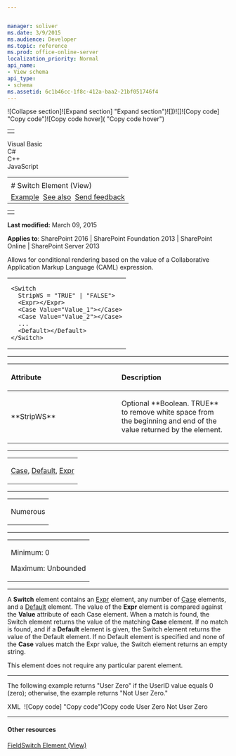 ```yaml
---


manager: soliver
ms.date: 3/9/2015
ms.audience: Developer
ms.topic: reference
ms.prod: office-online-server
localization_priority: Normal
api_name:
- View schema
api_type:
- schema
ms.assetid: 6c1b46cc-1f8c-412a-baa2-21bf051746f4
---
```


![Collapse
section]![Expand
section] "Expand section")![]()![])![]![]()![Copy
code] "Copy code")![Copy code
hover]( "Copy code hover")
<table>
<tbody>
<tr class="odd">
<td align="left"></td>
</tr>
</tbody>
</table>

Visual Basic  
C\#  
C++  
JavaScript  

<table>
<tbody>
<tr class="odd">
<td align="left"><span id="runningHeaderText"></span></td>
</tr>
<tr class="even">
<td align="left"># Switch Element (View)</td>
</tr>
<tr class="odd">
<td align="left"><a href="#exampleToggle">Example</a>  <a href="#seeAlsoToggle">See also</a>  <span id="headfeedbackarea" class="feedbackhead"><a href="javascript:SubmitFeedback(&#39;docthis@Microsoft.com&#39;,&#39;&#39;,&#39;&#39;,&#39;&#39;,&#39;1.0.18082.1225&#39;,&#39;%0\dThank%20you%20for%20your%20feedback.%20The%20developer%20writing%20teams%20use%20your%20feedback%20to%20improve%20documentation.%20While%20we%20are%20reviewing%20your%20feedback,%20we%20may%20send%20you%20e-mail%20to%20ask%20for%20clarification%20or%20feedback%20on%20a%20solution.%20We%20do%20not%20use%20your%20e-mail%20address%20for%20any%20other%20purpose%20and%20we%20delete%20it%20after%20we%20finish%20our%20review.%0\AFor%20further%20information%20about%20the%20privacy%20policies%20of%20Microsoft,%20please%20see%20http://privacy.microsoft.com/en-us/default.aspx.%0\A%0\d&#39;,&#39;Customer%20feedback&#39;);">Send feedback</a></span></td>
</tr>
</tbody>
</table>

<table>
<colgroup>
<col width="100%" />
</colgroup>
<tbody>
<tr class="odd">
<td align="left"></td>
</tr>
</tbody>
</table>

**Last modified:** March 09, 2015

**Applies to**: SharePoint 2016 | SharePoint Foundation 2013 |
SharePoint Online | SharePoint Server 2013

Allows for conditional rendering based on the value of a Collaborative
Application Markup Language (CAML) expression.

<span codelanguage="other"></span>
<table>
<colgroup>
<col width="100%" />
</colgroup>
<tbody>
<tr class="odd">
<td align="left"><pre><code>&lt;Switch
  StripWS = &quot;TRUE&quot; | &quot;FALSE&quot;&gt;
  &lt;Expr&gt;&lt;/Expr&gt;
  &lt;Case Value=&quot;Value_1&quot;&gt;&lt;/Case&gt;
  &lt;Case Value=&quot;Value_2&quot;&gt;&lt;/Case&gt;
  ...
  &lt;Default&gt;&lt;/Default&gt;
&lt;/Switch&gt;</code></pre></td>
</tr>
</tbody>
</table>


-----------------------------------------------------------------------------------------------------------------------------------------------------------------------------------------------

<table>
<colgroup>
<col width="50%" />
<col width="50%" />
</colgroup>
<thead>
<tr class="header">
<th align="left"><p>Attribute</p></th>
<th align="left"><p>Description</p></th>
</tr>
</thead>
<tbody>
<tr class="odd">
<td align="left"><p>**StripWS**</p></td>
<td align="left"><p>Optional **Boolean</span>. <span class="keyword">TRUE** to remove white space from the beginning and end of the value returned by the element.</p></td>
</tr>
</tbody>
</table>


---------------------------------------------------------------------------------------------------------------------------------------------------------------------------------------------------

<table>
<colgroup>
<col width="100%" />
</colgroup>
<tbody>
<tr class="odd">
<td align="left"><p><a href="case-element-view.md">Case</a>, <a href="default-element-view.md">Default</a>, <a href="expr-element-view.md">Expr</a></p></td>
</tr>
</tbody>
</table>


----------------------------------------------------------------------------------------------------------------------------------------------------------------------------------------------------

<table>
<colgroup>
<col width="100%" />
</colgroup>
<tbody>
<tr class="odd">
<td align="left"><p>Numerous</p></td>
</tr>
</tbody>
</table>


------------------------------------------------------------------------------------------------------------------------------------------------------------------------------------------------

<table>
<colgroup>
<col width="100%" />
</colgroup>
<tbody>
<tr class="odd">
<td align="left"><p>Minimum: 0</p>
<p>Maximum: Unbounded</p></td>
</tr>
</tbody>
</table>


----------------------------------------------------------------------------------------------------------------------------------------------------------------------------------------------------------------------------

A **Switch** element contains an
[Expr](expr-element-view.md) element, any number of
[Case](case-element-view.md) elements, and a
[Default](default-element-view.md) element. The value
of the **Expr** element is compared against the
**Value** attribute of each <span
class="keyword">Case</span> element. When a match is found, the <span
class="keyword">Switch</span> element returns the value of the matching
**Case** element. If no match is found, and if
a **Default** element is given, the <span
class="keyword">Switch</span> element returns the value of the <span
class="keyword">Default</span> element. If no <span
class="keyword">Default</span> element is specified and none of the
**Case** values match the <span
class="keyword">Expr</span> value, the <span
class="keyword">Switch</span> element returns an empty string.

This element does not require any particular parent element.


------------------------------------------------------------------------------------------------------------------------------------------------------------------------------------------

The following example returns "User Zero" if the <span
class="keyword">UserID</span> value equals 0 (zero); otherwise, the
example returns "Not User Zero."

<span codelanguage="xmlLang"></span>
XML 
<span class="copyCode" onclick="CopyCode(this)"
onkeypress="CopyCode_CheckKey(this, event)"
onmouseover="ChangeCopyCodeIcon(this)"
onmouseout="ChangeCopyCodeIcon(this)" tabindex="0">![Copy
code] "Copy code")Copy code</span>
    <Switch>
      <Expr><UserID/></Expr>
      <Case Value="0">User Zero</Case>
      <Default>Not User Zero</Default>
    </Switch>


-------------------------------------------------------------------------------------------------------------------------------------------------------------------------------------------

#### Other resources

[FieldSwitch Element
(View)](fieldswitch-element-view.md)</span>








